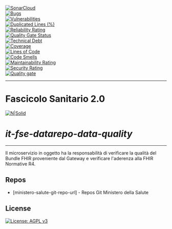 [![SonarCloud](https://sonarcloud.io/images/project_badges/sonarcloud-black.svg)](https://sonarcloud.io/summary/new_code?id=it.finanze.sanita.fse2%3Adatarepo-data-quality-ms)
<br/>
[![Bugs](https://sonarcloud.io/api/project_badges/measure?project=it.finanze.sanita.fse2%3Adatarepo-data-quality-ms&metric=bugs)](https://sonarcloud.io/summary/new_code?id=it.finanze.sanita.fse2%3Adatarepo-data-quality-ms)
<br/>
[![Vulnerabilities](https://sonarcloud.io/api/project_badges/measure?project=it.finanze.sanita.fse2%3Adatarepo-data-quality-ms&metric=vulnerabilities)](https://sonarcloud.io/summary/new_code?id=it.finanze.sanita.fse2%3Adatarepo-data-quality-ms)
<br/>
[![Duplicated Lines (%)](https://sonarcloud.io/api/project_badges/measure?project=it.finanze.sanita.fse2%3Adatarepo-data-quality-ms&metric=duplicated_lines_density)](https://sonarcloud.io/summary/new_code?id=it.finanze.sanita.fse2%3Adatarepo-data-quality-ms)
<br/>
[![Reliability Rating](https://sonarcloud.io/api/project_badges/measure?project=it.finanze.sanita.fse2%3Adatarepo-data-quality-ms&metric=reliability_rating)](https://sonarcloud.io/summary/new_code?id=it.finanze.sanita.fse2%3Adatarepo-data-quality-ms)
<br/>
[![Quality Gate Status](https://sonarcloud.io/api/project_badges/measure?project=it.finanze.sanita.fse2%3Adatarepo-data-quality-ms&metric=alert_status)](https://sonarcloud.io/summary/new_code?id=it.finanze.sanita.fse2%3Adatarepo-data-quality-ms)
<br/>
[![Technical Debt](https://sonarcloud.io/api/project_badges/measure?project=it.finanze.sanita.fse2%3Adatarepo-data-quality-ms&metric=sqale_index)](https://sonarcloud.io/summary/new_code?id=it.finanze.sanita.fse2%3Adatarepo-data-quality-ms)
<br/>
[![Coverage](https://sonarcloud.io/api/project_badges/measure?project=it.finanze.sanita.fse2%3Adatarepo-data-quality-ms&metric=coverage)](https://sonarcloud.io/summary/new_code?id=it.finanze.sanita.fse2%3Adatarepo-data-quality-ms)
<br/>
[![Lines of Code](https://sonarcloud.io/api/project_badges/measure?project=it.finanze.sanita.fse2%3Adatarepo-data-quality-ms&metric=ncloc)](https://sonarcloud.io/summary/new_code?id=it.finanze.sanita.fse2%3Adatarepo-data-quality-ms)
<br/>
[![Code Smells](https://sonarcloud.io/api/project_badges/measure?project=it.finanze.sanita.fse2%3Adatarepo-data-quality-ms&metric=code_smells)](https://sonarcloud.io/summary/new_code?id=it.finanze.sanita.fse2%3Adatarepo-data-quality-ms)
<br/>
[![Maintainability Rating](https://sonarcloud.io/api/project_badges/measure?project=it.finanze.sanita.fse2%3Adatarepo-data-quality-ms&metric=sqale_rating)](https://sonarcloud.io/summary/new_code?id=it.finanze.sanita.fse2%3Adatarepo-data-quality-ms)
<br/>
[![Security Rating](https://sonarcloud.io/api/project_badges/measure?project=it.finanze.sanita.fse2%3Adatarepo-data-quality-ms&metric=security_rating)](https://sonarcloud.io/summary/new_code?id=it.finanze.sanita.fse2%3Adatarepo-data-quality-ms)
<br/>
[![Quality gate](https://sonarcloud.io/api/project_badges/quality_gate?project=it.finanze.sanita.fse2%3Adatarepo-data-quality-ms)](https://sonarcloud.io/summary/new_code?id=it.finanze.sanita.fse2%3Adatarepo-data-quality-ms)
<br/>

---

# Fascicolo Sanitario 2.0
[![N|Solid](https://www.sogei.it/content/dam/sogei/loghi/Sogei_logo_304.svg)](https://www.sogei.it/it/sogei-homepage.html)

# _it-fse-datarepo-data-quality_


---

Il microservizio in oggetto ha la responsabilità di verificare la qualità del Bundle FHIR proveniente dal Gateway e verificare l'aderenza alla FHIR Normative R4.

## Repos
- [ministero-salute-git-repo-url] - Repos Git Ministero della Salute

## License

[![License: AGPL v3](https://img.shields.io/badge/License-AGPL_v3-blue.svg)](https://www.gnu.org/licenses/agpl-3.0)